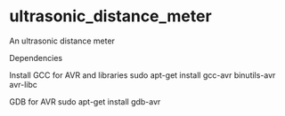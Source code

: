 # ultrasonic_distance_meter
An ultrasonic distance meter 

Dependencies

Install GCC for AVR and libraries
sudo apt-get install gcc-avr binutils-avr avr-libc

GDB for AVR
sudo apt-get install gdb-avr


